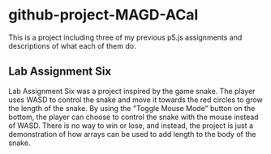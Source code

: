 # github-project-MAGD-ACal

This is a project including three of my previous p5.js assignments and descriptions of what each of them do.

## Lab Assignment Six

Lab Assignment Six was a project inspired by the game snake.
The player uses WASD to control the snake and move it towards the red circles to grow the length of the snake.
By using the "Toggle Mouse Mode" button on the bottom, the player can choose to control the snake with the mouse instead of WASD.
There is no way to win or lose, and instead, the project is just a demonstration of how arrays can be used to add length to the body of the snake.
